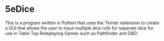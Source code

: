 # 5eDice
This is a program written in Python that uses the Tkinter extension to create a GUI that allows the user to input multiple dice rolls for separate dice for use in Table Top Roleplaying Games such as Pathfinder and D&D.
